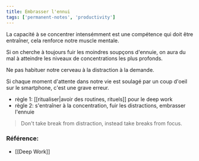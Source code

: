 ```yaml
---
title: Embrasser l'ennui
tags: ['permanent-notes', 'productivity']
---
```


La capacité à se concentrer intensémment est une compétence qui doit être entraîner, cela renforce notre muscle mentale.

Si on cherche à toujours fuir les moindres soupçons d'ennuie, on aura du mal à atteindre les niveaux de concentrations les plus profonds.

Ne pas habituer notre cerveau à la distraction à la demande. 

Si chaque moment d'attente dans notre vie est soulagé par un coup d'oeil sur le smartphone, c'est une grave erreur. 

- règle 1: [[ritualiser|avoir des routines, rituels]] pour le deep work
- règle 2: s'entraîner à la concentration, fuir les distractions, embrasser l'ennuie

> Don't take break from distraction, instead take breaks from focus. 

### Référence:
- [[Deep Work]]